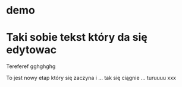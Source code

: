 # demo
<h1>Taki sobie tekst który da się edytowac</h1>
<p>Tereferef gghghghg </p>
To jest nowy etap który się zaczyna i ...
tak się ciągnie ...
turuuuu
xxx
